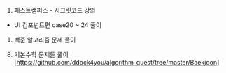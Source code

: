 1. 패스트캠퍼스 - 시크릿코드 강의
- UI 컴포넌트편 case20 ~ 24 풀이


1. 백준 알고리즘 문제 풀이
8) 기본수학 문제들 풀이
[https://github.com/ddock4you/algorithm_quest/tree/master/Baekjoon]